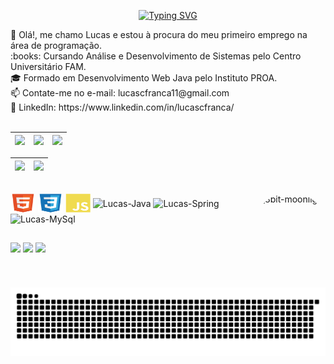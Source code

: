 
<p align="center">
 <a href="https://git.io/typing-svg"><img src="https://readme-typing-svg.demolab.com?font=Fira+Code&pause=1000&color=F7B66E&width=435&lines=Desenvolvedor+Back-end+Java" alt="Typing SVG" /></a>
</p>
👋 Olá!, me chamo Lucas e estou à procura do meu primeiro emprego na área de programação.<br>
:books: Cursando Análise e Desenvolvimento de Sistemas pelo Centro Universitário FAM.<br>
 🎓 Formado em Desenvolvimento Web Java pelo Instituto PROA.<br>
📫 Contate-me no e-mail: lucascfranca11@gmail.com <br>
💙 LinkedIn: https://www.linkedin.com/in/lucascfranca/
<br><br>


| ![](http://github-profile-summary-cards.vercel.app/api/cards/stats?username=LucasFranca0&theme=2077) | ![](http://github-profile-summary-cards.vercel.app/api/cards/repos-per-language?username=LucasFranca0&theme=2077) | ![](http://github-profile-summary-cards.vercel.app/api/cards/most-commit-language?username=LucasFranca0&theme=2077) |
| :-: | :-: | :-: |

| ![](http://github-profile-summary-cards.vercel.app/api/cards/profile-details?username=LucasFranca0&theme=2077) | ![](http://github-profile-summary-cards.vercel.app/api/cards/productive-time?username=LucasFranca0&theme=2077&utcOffset=8) |
| :-: | :-: |


<div style="display: inline_block"><br>
  <img align="right" alt="8bit-moonlight" height="150" style="border-radius:50px;" src="https://img.freepik.com/vetores-premium/fundo-de-casa-de-lenhador-pixel-art-com-pinheiros-e-montanhas-no-cenario-de-jogo-de-bits-do-ceu-noturno_360488-176.jpg?w=1480">
  <img align="center" alt="Lucas-HTML" height="30" width="40" src="https://raw.githubusercontent.com/devicons/devicon/master/icons/html5/html5-original.svg">
  <img align="center" alt="Lucas-CSS" height="30" width="40" src="https://raw.githubusercontent.com/devicons/devicon/master/icons/css3/css3-original.svg">
  <img align="center" alt="Lucas-Js" height="30" width="40" src="https://raw.githubusercontent.com/devicons/devicon/master/icons/javascript/javascript-plain.svg">
  <img align="center" alt="Lucas-Java" height="47" width="45" src="https://cdn.jsdelivr.net/gh/devicons/devicon/icons/java/java-original-wordmark.svg" />
  <img align="center" alt="Lucas-Spring" height="50" width="55" src="https://cdn.jsdelivr.net/gh/devicons/devicon/icons/spring/spring-original-wordmark.svg" />
  <img align="center" alt="Lucas-MySql" height="50" width="55" src="https://cdn.jsdelivr.net/gh/devicons/devicon/icons/mysql/mysql-original-wordmark.svg" />
</div>
 
 ##

<div> 
<a href="https://www.instagram.com/lilcas12/" target="_blank"><img src="https://img.shields.io/badge/-Instagram-%23E4405F?style=for-the-badge&logo=instagram&logoColor=white" target="_blank"></a>
<a href = "mailto:lucascfranca11@gmail.com"><img src="https://img.shields.io/badge/-Gmail-%23333?style=for-the-badge&logo=gmail&logoColor=white" target="_blank"></a>
<a href="https://www.linkedin.com/in/lucascfranca/" target="_blank"><img src="https://img.shields.io/badge/-LinkedIn-%230077B5?style=for-the-badge&logo=linkedin&logoColor=white" target="_blank"></a> 
  
![Snake animation](https://github.com/LucasFranca0/LucasFranca0/blob/output/github-contribution-grid-snake.svg)
   
</div>
